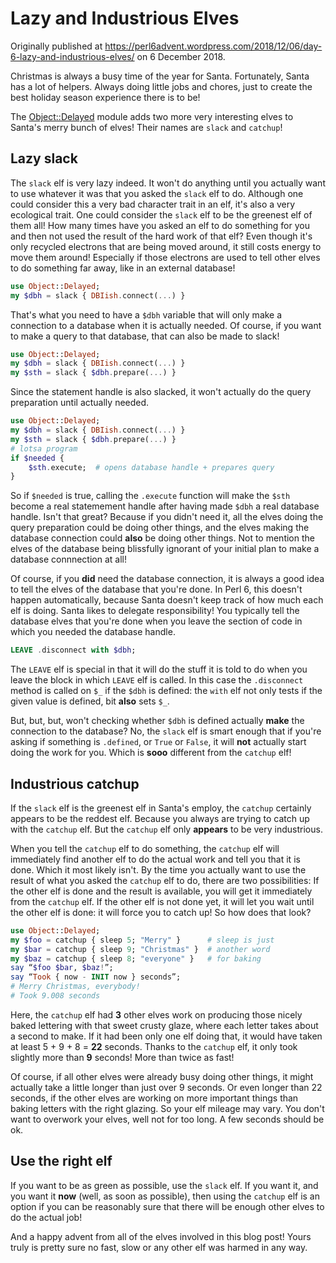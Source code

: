 Lazy and Industrious Elves
==========================

Originally published at https://perl6advent.wordpress.com/2018/12/06/day-6-lazy-and-industrious-elves/ on 6 December 2018.

Christmas is always a busy time of the year for Santa. Fortunately, Santa has a lot of helpers. Always doing little jobs and chores, just to create the best holiday season experience there is to be!

The [Object::Delayed](https://modules.raku.org/dist/Object::Delayed) module adds two more very interesting elves to Santa's merry bunch of elves! Their names are `slack` and `catchup`!

Lazy slack
----------
The `slack` elf is very lazy indeed. It won't do anything until you actually want to use whatever it was that you asked the `slack` elf to do. Although one could consider this a very bad character trait in an elf, it's also a very ecological trait. One could consider the `slack` elf to be the greenest elf of them all! How many times have you asked an elf to do something for you and then not used the result of the hard work of that elf? Even though it's only recycled electrons that are being moved around, it still costs energy to move them around! Especially if those electrons are used to tell other elves to do something far away, like in an external database!

```` raku
use Object::Delayed;
my $dbh = slack { DBIish.connect(...) }
````

That's what you need to have a `$dbh` variable that will only make a connection to a database when it is actually needed. Of course, if you want to make a query to that database, that can also be made to slack!

```` raku
use Object::Delayed;
my $dbh = slack { DBIish.connect(...) }
my $sth = slack { $dbh.prepare(...) }
````

Since the statement handle is also slacked, it won't actually do the query preparation until actually needed.

```` raku
use Object::Delayed;
my $dbh = slack { DBIish.connect(...) }
my $sth = slack { $dbh.prepare(...) }
# lotsa program
if $needed {
    $sth.execute;  # opens database handle + prepares query
}
````

So if `$needed` is true, calling the `.execute` function will make the `$sth` become a real statemement handle after having made `$dbh` a real database handle. Isn't that great? Because if you didn't need it, all the elves doing the query preparation could be doing other things, and the elves making the database connection could **also** be doing other things. Not to mention the elves of the database being blissfully ignorant of your initial plan to make a database connnection at all!

Of course, if you **did** need the database connection, it is always a good idea to tell the elves of the database that you're done. In Perl 6, this doesn't happen automatically, because Santa doesn't keep track of how much each elf is doing. Santa likes to delegate responsibility! You typically tell the database elves that you're done when you leave the section of code in which you needed the database handle.

```` raku
LEAVE .disconnect with $dbh;
````

The `LEAVE` elf is special in that it will do the stuff it is told to do when you leave the block in which `LEAVE` elf is called. In this case the `.disconnect` method is called on `$_` if the `$dbh` is defined: the `with` elf not only tests if the given value is defined, bit **also** sets `$_`.

But, but, but, won't checking whether `$dbh` is defined actually **make** the connection to the database? No, the `slack` elf is smart enough that if you're asking if something is `.defined`, or `True` or `False`, it will **not** actually start doing the work for you. Which is **sooo** different from the `catchup` elf!

Industrious catchup
-------------------
If the `slack` elf is the greenest elf in Santa's employ, the `catchup` certainly appears to be the reddest elf. Because you always are trying to catch up with the `catchup` elf. But the `catchup` elf only **appears** to be very industrious.

When you tell the `catchup` elf to do something, the `catchup` elf will immediately find another elf to do the actual work and tell you that it is done. Which it most likely isn't. By the time you actually want to use the result of what you asked the `catchup` elf to do, there are two possibilities: If the other elf is done and the result is available, you will get it immediately from the `catchup` elf. If the other elf is not done yet, it will let you wait until the other elf is done: it will force you to catch up! So how does that look?

```` raku
use Object::Delayed;
my $foo = catchup { sleep 5; "Merry" }      # sleep is just
my $bar = catchup { sleep 9; "Christmas" }  # another word
my $baz = catchup { sleep 8; "everyone" }   # for baking
say “$foo $bar, $baz!”;
say “Took { now - INIT now } seconds”;
# Merry Christmas, everybody!
# Took 9.008 seconds
````

Here, the `catchup` elf had **3** other elves work on producing those nicely baked lettering with that sweet crusty glaze, where each letter takes about a second to make. If it had been only one elf doing that, it would have taken at least 5 + 9 + 8 = **22** seconds. Thanks to the `catchup` elf, it only took slightly more than **9** seconds! More than twice as fast!

Of course, if all other elves were already busy doing other things, it might actually take a little longer than just over 9 seconds. Or even longer than 22 seconds, if the other elves are working on more important things than baking letters with the right glazing. So your elf mileage may vary. You don't want to overwork your elves, well not for too long. A few seconds should be ok.

Use the right elf
-----------------
If you want to be as green as possible, use the `slack` elf. If you want it, and you want it **now** (well, as soon as possible), then using the `catchup` elf is an option if you can be reasonably sure that there will be enough other elves to do the actual job!

And a happy advent from all of the elves involved in this blog post! Yours truly is pretty sure no fast, slow or any other elf was harmed in any way.
